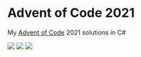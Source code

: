 # Advent of Code 2021

My [Advent of Code](https://adventofcode.com/2021) 2021 solutions in C#

![](https://img.shields.io/badge/day%20📅-24-blue) ![](https://img.shields.io/badge/stars%20⭐-30-yellow) ![](https://img.shields.io/badge/days%20completed-15-red)	
